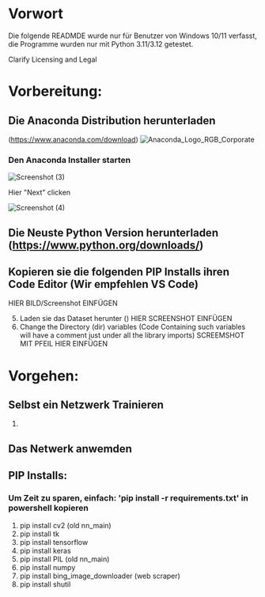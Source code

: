 # Vorwort
Die folgende READMDE wurde nur für Benutzer von Windows 10/11 verfasst, die Programme wurden nur mit Python 3.11/3.12 getestet. 

Clarify Licensing and Legal



# Vorbereitung:
## Die Anaconda Distribution herunterladen 
(https://www.anaconda.com/download)
   ![Anaconda_Logo_RGB_Corporate](https://github.com/Yoichiro1/Neuronales-Netzwerk/assets/158302206/a3ec9da3-e883-493f-9fbf-dfd9866e5af5)

### Den Anaconda Installer starten
![Screenshot (3)](https://github.com/Yoichiro1/Neuronales-Netzwerk/assets/158302206/60558f8e-0d72-43f4-a420-51300d460938)

Hier "Next" clicken



![Screenshot (4)](https://github.com/Yoichiro1/Neuronales-Netzwerk/assets/158302206/6c9a5c54-379b-4755-9357-e28a2fddc537)


## Die Neuste Python Version herunterladen (https://www.python.org/downloads/)

## Kopieren sie die folgenden PIP Installs ihren Code Editor (Wir empfehlen VS Code)
   HIER BILD/Screenshot EINFÜGEN
 

5. Laden sie das Dataset herunter ()
   HIER SCREENSHOT EINFÜGEN
6. Change the Directory (dir) variables (Code Containing such variables will have a comment just under all the library imports)
SCREEMSHOT MIT PFEIL HIER EINFÜGEN




# Vorgehen:
## Selbst ein Netzwerk Trainieren
1. 

## Das Netwerk anwemden








## PIP Installs:
### Um Zeit zu sparen, einfach: 'pip install -r requirements.txt' in powershell kopieren
1.  pip install cv2 (old nn_main)
2.  pip install tk
3.  pip install tensorflow
4.  pip install keras
5.  pip install PIL (old nn_main)
6.  pip install numpy
7.  pip install bing_image_downloader (web scraper)
8.  pip install shutil


